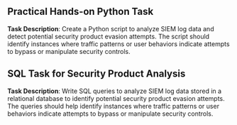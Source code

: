 
## Practical Hands-on Python Task

**Task Description**: Create a Python script to analyze SIEM log data and detect potential security product evasion attempts. The script should identify instances where traffic patterns or user behaviors indicate attempts to bypass or manipulate security controls.

## SQL Task for Security Product Analysis

**Task Description**: Write SQL queries to analyze SIEM log data stored in a relational database to identify potential security product evasion attempts. The queries should help identify instances where traffic patterns or user behaviors indicate attempts to bypass or manipulate security controls.